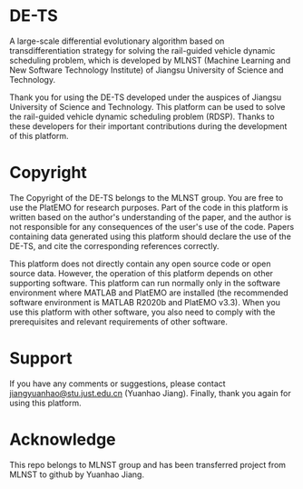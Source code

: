 # DE-TS

A large-scale differential evolutionary algorithm based on transdifferentiation strategy for solving the rail-guided vehicle dynamic scheduling problem, which is developed by MLNST (Machine Learning and New Software Technology Institute) of Jiangsu University of Science and Technology.

Thank you for using the DE-TS developed under the auspices of Jiangsu University of Science and Technology. This platform can be used to solve the rail-guided vehicle dynamic scheduling problem (RDSP). Thanks to these developers for their important contributions during the development of this platform.

# Copyright

The Copyright of the DE-TS belongs to the MLNST group. You are free to use the PlatEMO for research purposes. Part of the code in this platform is written based on the author's understanding of the paper, and the author is not responsible for any consequences of the user's use of the code. Papers containing data generated using this platform should declare the use of the DE-TS, and cite the corresponding references correctly.

This platform does not directly contain any open source code or open source data. However, the operation of this platform depends on other supporting software. This platform can run normally only in the software environment where MATLAB and PlatEMO are installed (the recommended software environment is MATLAB R2020b and PlatEMO v3.3). When you use this platform with other software, you also need to comply with the prerequisites and relevant requirements of other software. 

# Support

If you have any comments or suggestions, please contact jiangyuanhao@stu.just.edu.cn (Yuanhao Jiang). Finally, thank you again for using this platform.

# Acknowledge
This repo belongs to MLNST group and has been transferred project from MLNST to github by Yuanhao Jiang.
